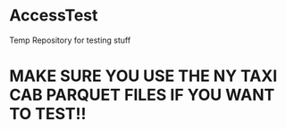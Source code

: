 # AccessTest
Temp Repository for testing stuff

# MAKE SURE YOU USE THE NY TAXI CAB PARQUET FILES IF YOU WANT TO TEST!!
